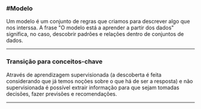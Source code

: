 ### #Modelo

Um modelo é um conjunto de regras que criamos para descrever algo que nos interssa. A frase "O modelo está a aprender a partir dos dados" significa, no caso, descobrir padrões e relações dentro de conjuntos de dados.

---
### Transição para conceitos-chave

Através de aprendizagem supervisionada (a descoberta é feita considerando que já temos noções sobre o que há de ser a resposta) e não supervisionada é possível extrair informação para que sejam tomadas decisões, fazer previsões e recomendações.

---
